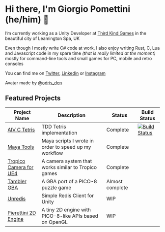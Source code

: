 # Hi there, I'm Giorgio Pomettini (he/him) 👋

I’m currently working as a Unity Developer at [Third Kind Games](https://www.thirdkindgames.com/) in the beautiful city of Leamington Spa, UK

Even though I mostly write C# code at work, I also enjoy writing Rust, C, Lua and Javascript code in my spare time *(that is really limited at the moment)* mostly for command-line tools and small games for PC, mobile and retro consoles

You can find me on [Twitter](https://twitter.com/dreamquest), [Linkedin](https://it.linkedin.com/in/pomettini) or [Instagram](https://www.instagram.com/pomettini/)

Avatar made by [@odris_den](https://github.com/odris-den)

## Featured Projects

| Project Name                                                                 | Description                                            | Status          | Build Status                                                                                                                    |
| ---------------------------------------------------------------------------- | ------------------------------------------------------ | --------------- | ------------------------------------------------------------------------------------------------------------------------------- |
| [AIV C Tetris](https://github.com/Pomettini/aiv_c_tetris)                    | TDD Tetris implementation                              | Complete        | [![Build Status](https://travis-ci.org/Pomettini/aiv_c_tetris.svg?branch=master)](https://travis-ci.org/Pomettini/aiv_c_tetris) |
| [Maya Tools](https://github.com/Pomettini/maya-tools)                        | Maya scripts I wrote in order to speed up my workflow  | Complete        |
| [Tropico Camera for UE4](https://github.com/Pomettini/UE4_TropicoCamera)     | A camera system that works similar to Tropico games    | Complete        |
| [Tambler GBA](https://github.com/Pomettini/tambler-gba)                      | A GBA port of a PICO-8 puzzle game                     | Almost complete |
| [Unredis](https://github.com/Pomettini/Uniredis)                             | Simple Redis Client for Unity                          | WIP             |
| [Pierettini 2D Engine](https://github.com/Pierafalcone/pierettini-2d-engine) | A tiny 2D engine with PICO-8-like APIs based on OpenGL | WIP             |
